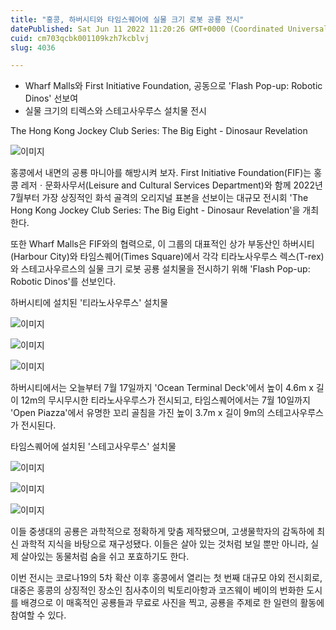 ```yaml
---
title: "홍콩, 하버시티와 타임스퀘어에 실물 크기 로봇 공룡 전시"
datePublished: Sat Jun 11 2022 11:20:26 GMT+0000 (Coordinated Universal Time)
cuid: cm703qcbk001109kzh7kcblvj
slug: 4036

---
```



- Wharf Malls와 First Initiative Foundation, 공동으로 'Flash Pop-up: Robotic Dinos' 선보여
- 실물 크기의 티렉스와 스테고사우루스 설치물 전시

The Hong Kong Jockey Club Series: The Big Eight - Dinosaur Revelation

![이미지](https://cdn.hashnode.com/res/hashnode/image/upload/v1739255334836/41cf7dc8-0df3-4f50-90ee-2241cfacd7ef.jpeg)

홍콩에서 내면의 공룡 마니아를 해방시켜 보자. First Initiative Foundation(FIF)는 홍콩 레저ㆍ문화사무서(Leisure and Cultural Services Department)와 함께 2022년 7월부터 가장 상징적인 화석 골격의 오리지널 표본을 선보이는 대규모 전시회 'The Hong Kong Jockey Club Series: The Big Eight - Dinosaur Revelation'을 개최한다.

또한 Wharf Malls은 FIF와의 협력으로, 이 그룹의 대표적인 상가 부동산인 하버시티(Harbour City)와 타임스퀘어(Times Square)에서 각각 티라노사우루스 렉스(T-rex)와 스테고사우르스의 실물 크기 로봇 공룡 설치물을 전시하기 위해 'Flash Pop-up: Robotic Dinos'를 선보인다.

하버시티에 설치된 '티라노사우루스' 설치물

![이미지](https://cdn.hashnode.com/res/hashnode/image/upload/v1739255337224/91b471cb-4ad9-4ddf-b858-bb32b04276c6.jpeg)

![이미지](https://cdn.hashnode.com/res/hashnode/image/upload/v1739255340130/e766c0da-5f2e-4364-865a-ece4e940f054.jpeg)

![이미지](https://cdn.hashnode.com/res/hashnode/image/upload/v1739255343309/a649e1f9-49ec-48a7-92db-201590c7fa01.jpeg)

하버시티에서는 오늘부터 7월 17일까지 'Ocean Terminal Deck'에서 높이 4.6m x 길이 12m의 무시무시한 티라노사우루스가 전시되고, 타임스퀘어에서는 7월 10일까지 'Open Piazza'에서 유명한 꼬리 골침을 가진 높이 3.7m x 길이 9m의 스테고사우루스가 전시된다.

타임스퀘어에 설치된 '스테고사우루스' 설치물

![이미지](https://cdn.hashnode.com/res/hashnode/image/upload/v1739255346636/a612b6a3-ae21-4547-95a9-6d2987c368e0.jpeg)

![이미지](https://cdn.hashnode.com/res/hashnode/image/upload/v1739255349524/ac56647c-5746-4ad9-bd8b-4aacc194a3f4.jpeg)

![이미지](https://cdn.hashnode.com/res/hashnode/image/upload/v1739255352680/04f44062-e433-43a7-987a-e859b7122419.jpeg)

이들 중생대의 공룡은 과학적으로 정확하게 맞춤 제작됐으며, 고생물학자의 감독하에 최신 과학적 지식을 바탕으로 재구성됐다. 이들은 살아 있는 것처럼 보일 뿐만 아니라, 실제 살아있는 동물처럼 숨을 쉬고 포효하기도 한다.

이번 전시는 코로나19의 5차 확산 이후 홍콩에서 열리는 첫 번째 대규모 야외 전시회로, 대중은 홍콩의 상징적인 장소인 침사추이의 빅토리아항과 코즈웨이 베이의 번화한 도시를 배경으로 이 매혹적인 공룡들과 무료로 사진을 찍고, 공룡을 주제로 한 일련의 활동에 참여할 수 있다.